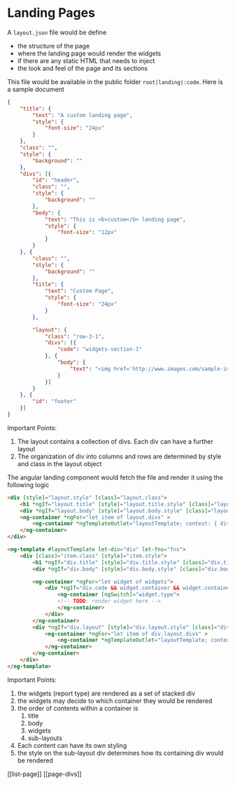# Landing Pages

A `layout.json` file would be define

- the structure of the page
- where the landing page would render the widgets
- if there are any static HTML that needs to inject
- the look and feel of the page and its sections

This file would be available in the public folder `root|landing|:code`. Here is a sample document

```json
{
    "title": {
        "text": "A custom landing page",
        "style": {
            "font-size": "24px"
        }
    },
    "class": "",
    "style": {
        "background": ""
    },
    "divs": [{
        "id": "header",
        "class": "",
        "style": {
            "background": ""
        },
        "body": {
            "text": "This is <b>custom</b> landing page",
            "style": {
                "font-size": "12px"
            }
        }
    }, {
        "class": "",
        "style": {
            "background": ""
        },
        "title": {
            "text": "Custom Page",
            "style": {
                "font-size": "24px"
            }
        },

        "layout": {
            "class": "row-3-1",
            "divs": [{
                "code": "widgets-section-1"
            }, {
                "body": {
                    "text": "<img href='http://www.images.com/sample-image.png'/>"
                }
            }]
        }
    }, {
        "id": "footer"
    }]
}
```

Important Points:

1. The layout contains a collection of divs. Each div can have a further layout
2. The organization of div into columns and rows are determined by style and class in the layout object

The angular landing component would fetch the file and render it using the following logic

```html
<div [style]="layout.style" [class]="layout.class">
    <h1 *ngIf="layout.title" [style]="layout.title.style" [class]="layout.title.class">{{layout.title.text}}<h1>
    <div *ngIf="layout.body" [style]="layout.body.style" [class]="layout.body.class" [innerHtml]= "layout.body.text"></div>
    <ng-container *ngFor="let item of layout.divs" >
        <ng-container *ngTemplateOutlet="layoutTemplate; context: { div: item }"> </ng-container>
    </ng-container>
</div>

<ng-template #layoutTemplate let-div="div" let-fns="fns">
    <div [class]="item.class" [style]="item.style">
        <h1 *ngIf="div.title" [style]="div.title.style" [class]="div.title.class">{{div.title.text}}<h1>
        <div *ngIf="div.body" [style]="div.body.style" [class]="div.body.class" [innerHtml]= "div.body.text"></div>

        <ng-container *ngFor="let widget of widgets">
            <div *ngIf="div.code && widget.container && widget.container.code === div.code || (!div.code && !widget.container)" [class]="widget.container.class" [style]="{{widget.container.style}}">
                <ng-container [ngSwitch]="widget.type">
                <!-- TODO: render widget here -->
                </ng-container>
            </div>
        </ng-container>
        <div *ngIf="div.layout" [style]="div.layout.style" [class]="div.layout.class">
            <ng-container *ngFor="let item of div.layout.divs" >
                <ng-container *ngTemplateOutlet="layoutTemplate; context: { div: item }"> </ng-container>
            </ng-container>
        </ng-container>
    </div>
</ng-template>
```

Important Points:

1. the widgets (report type) are rendered as a set of stacked div
2. the widgets may decide to which container they would be rendered
3. the order of contents within a container is
   1. title
   2. body
   3. widgets
   4. sub-layouts
4. Each content can have its own styling
5. the style on the sub-layout div determines how its containing div would be rendered


 
 [[list-page]]
 [[page-divs]]

